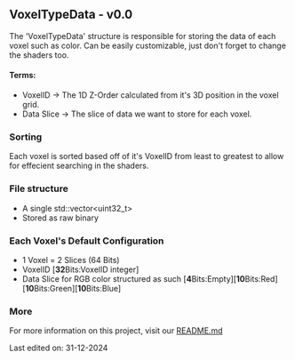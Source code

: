 ## VoxelTypeData - v0.0

The 'VoxelTypeData' structure is responsible for storing the data of each voxel such as color. Can be easily customizable, just don't forget to change the shaders too.

#### Terms:
- VoxelID -> The 1D Z-Order calculated from it's 3D position in the voxel grid.
- Data Slice -> The slice of data we want to store for each voxel.

### Sorting

Each voxel is sorted based off of it's VoxelID from least to greatest to allow for effecient searching in the shaders.

### File structure
- A single std::vector<uint32_t>
- Stored as raw binary

### Each Voxel's Default Configuration
- 1 Voxel = 2 Slices (64 Bits)
- VoxelID [**32**Bits:VoxelID integer]
- Data Slice for RGB color structured as such [**4**Bits:Empty][**10**Bits:Red][**10**Bits:Green][**10**Bits:Blue]

### More

For more information on this project, visit our [README.md](/docs/README.md)

Last edited on: 31-12-2024


